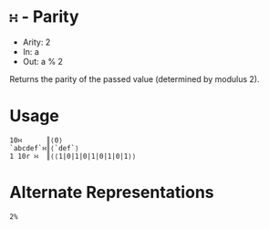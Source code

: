# `∺` - Parity

- Arity: 2
- In: a
- Out: a % 2

Returns the parity of the passed value (determined by modulus 2).

# Usage
```
10∺      ║⟨0⟩
`abcdef`∺║⟨`def`⟩
1 10r ∺  ║⟨⟨1|0|1|0|1|0|1|0|1⟩⟩
```


# Alternate Representations

```
2%
```
